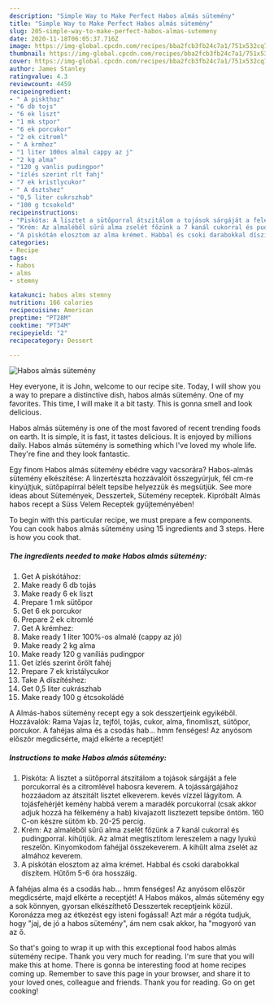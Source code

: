 ```yaml
---
description: "Simple Way to Make Perfect Habos almás sütemény"
title: "Simple Way to Make Perfect Habos almás sütemény"
slug: 205-simple-way-to-make-perfect-habos-almas-sutemeny
date: 2020-11-18T06:05:37.716Z
image: https://img-global.cpcdn.com/recipes/bba2fcb3fb24c7a1/751x532cq70/habos-almas-sutemeny-recept-foto.jpg
thumbnail: https://img-global.cpcdn.com/recipes/bba2fcb3fb24c7a1/751x532cq70/habos-almas-sutemeny-recept-foto.jpg
cover: https://img-global.cpcdn.com/recipes/bba2fcb3fb24c7a1/751x532cq70/habos-almas-sutemeny-recept-foto.jpg
author: James Stanley
ratingvalue: 4.3
reviewcount: 4459
recipeingredient:
- " A piskthoz"
- "6 db tojs"
- "6 ek liszt"
- "1 mk stpor"
- "6 ek porcukor"
- "2 ek citroml"
- " A krmhez"
- "1 liter 100os almal cappy az j"
- "2 kg alma"
- "120 g vanlis pudingpor"
- "ízlés szerint rlt fahj"
- "7 ek kristlycukor"
- " A dsztshez"
- "0,5 liter cukrszhab"
- "100 g tcsokold"
recipeinstructions:
- "Piskóta: A lisztet a sütőporral átszitálom a tojások sárgáját a fele porcukorral és a citromlével habosra keverem. A tojássárgájához hozzáadom az átszitált lisztet elkeverem. kevés vízzel lágyítom. A tojásfehérjét kemény habbá verem a maradék porcukorral (csak akkor adjuk hozzá ha fèlkemény a hab) kivajazott lisztezett tepsibe öntöm. 160 C-on készre sütöm kb. 20-25 percig."
- "Krém: Az almaléből sűrű alma zselét főzünk a 7 kanál cukorral és pudingporral. kihűtjük. Az almát megtisztítom lereszelem a nagy lyukú reszelőn. Kinyomkodom fahéjjal összekeverem. A kihűlt alma zselét az almához keverem."
- "A piskótán elosztom az alma krémet. Habbal és csoki darabokkal díszítem. Hűtőm 5-6 óra hosszáig."
categories:
- Recipe
tags:
- habos
- alms
- stemny

katakunci: habos alms stemny 
nutrition: 166 calories
recipecuisine: American
preptime: "PT28M"
cooktime: "PT34M"
recipeyield: "2"
recipecategory: Dessert

---
```



![Habos almás sütemény](https://img-global.cpcdn.com/recipes/bba2fcb3fb24c7a1/751x532cq70/habos-almas-sutemeny-recept-foto.jpg)

Hey everyone, it is John, welcome to our recipe site. Today, I will show you a way to prepare a distinctive dish, habos almás sütemény. One of my favorites. This time, I will make it a bit tasty. This is gonna smell and look delicious.

Habos almás sütemény is one of the most favored of recent trending foods on earth. It is simple, it is fast, it tastes delicious. It is enjoyed by millions daily. Habos almás sütemény is something which I've loved my whole life. They're fine and they look fantastic.

Egy finom Habos almás sütemény ebédre vagy vacsorára? Habos-almás sütemény elkészítése: A linzertészta hozzávalóit összegyúrjuk, fél cm-re kinyújtjuk, sütőpapírral bélelt tepsibe helyezzük és megsütjük. See more ideas about Sütemények, Desszertek, Sütemény receptek. Kipróbált Almás habos recept a Süss Velem Receptek gyűjteményében!


To begin with this particular recipe, we must prepare a few components. You can cook habos almás sütemény using 15 ingredients and 3 steps. Here is how you cook that.

<!--inarticleads1-->

##### The ingredients needed to make Habos almás sütemény:

1. Get  A piskótához:
1. Make ready 6 db tojás
1. Make ready 6 ek liszt
1. Prepare 1 mk sütőpor
1. Get 6 ek porcukor
1. Prepare 2 ek citromlé
1. Get  A krémhez:
1. Make ready 1 liter 100%-os almalé (cappy az jó)
1. Make ready 2 kg alma
1. Make ready 120 g vaníliás pudingpor
1. Get ízlés szerint őrölt fahéj
1. Prepare 7 ek kristálycukor
1. Take  A díszítéshez:
1. Get 0,5 liter cukrászhab
1. Make ready 100 g étcsokoládé


A Almás-habos sütemény recept egy a sok desszertjeink egyikéből. Hozzávalók: Rama Vajas Íz, tejföl, tojás, cukor, alma, finomliszt, sütőpor, porcukor. A fahéjas alma és a csodás hab… hmm fenséges! Az anyósom először megdicsérte, majd elkérte a receptjét! 

<!--inarticleads2-->

##### Instructions to make Habos almás sütemény:

1. Piskóta: A lisztet a sütőporral átszitálom a tojások sárgáját a fele porcukorral és a citromlével habosra keverem. A tojássárgájához hozzáadom az átszitált lisztet elkeverem. kevés vízzel lágyítom. A tojásfehérjét kemény habbá verem a maradék porcukorral (csak akkor adjuk hozzá ha fèlkemény a hab) kivajazott lisztezett tepsibe öntöm. 160 C-on készre sütöm kb. 20-25 percig.
1. Krém: Az almaléből sűrű alma zselét főzünk a 7 kanál cukorral és pudingporral. kihűtjük. Az almát megtisztítom lereszelem a nagy lyukú reszelőn. Kinyomkodom fahéjjal összekeverem. A kihűlt alma zselét az almához keverem.
1. A piskótán elosztom az alma krémet. Habbal és csoki darabokkal díszítem. Hűtőm 5-6 óra hosszáig.


A fahéjas alma és a csodás hab… hmm fenséges! Az anyósom először megdicsérte, majd elkérte a receptjét! A Habos mákos, almás sütemény egy a sok könnyen, gyorsan elkészíthető Desszertek receptjeink közül. Koronázza meg az étkezést egy isteni fogással! Azt már a régóta tudjuk, hogy &#34;jaj, de jó a habos sütemény&#34;, ám nem csak akkor, ha &#34;mogyoró van az ő. 

So that's going to wrap it up with this exceptional food habos almás sütemény recipe. Thank you very much for reading. I'm sure that you will make this at home. There is gonna be interesting food at home recipes coming up. Remember to save this page in your browser, and share it to your loved ones, colleague and friends. Thank you for reading. Go on get cooking!
